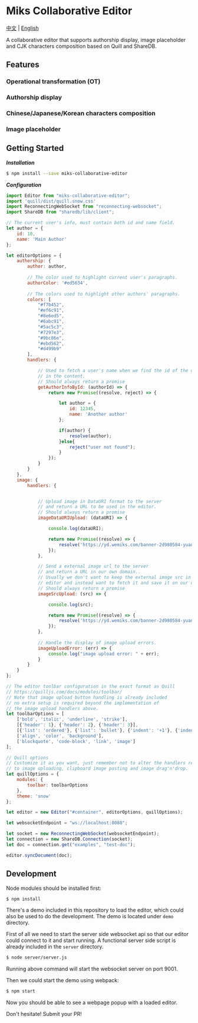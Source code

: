 # Miks Collaborative Editor
[中文](./README_CN.md) | [English](./README.md)

A collaborative editor that supports authorship display, image placeholder and CJK characters composition based on Quill and ShareDB.

## Features

### Operational transformation (OT)

### Authorship display

### Chinese/Japanese/Korean characters composition

### Image placeholder

## Getting Started

***Installation***

```bash
$ npm install --save miks-collaborative-editor
```

***Configuration***

```javascript
import Editor from "miks-collaborative-editor";
import 'quill/dist/quill.snow.css'
import ReconnectingWebSocket from "reconnecting-websocket";
import ShareDB from "sharedb/lib/client";

// The current user's info, must contain both id and name field. 
let author = {
    id: 10,
    name: 'Main Author'
};

let editorOptions = {
    authorship: {
        author: author,
        
        // The color used to highlight current user's paragraphs.
        authorColor: '#ed5634', 
        
        // The colors used to highlight other authors' paragraphs.
        colors: [
            "#f7b452",
            "#ef6c91",
            "#8e6ed5",
            "#6abc91",
            "#5ac5c3",
            "#7297e3",
            "#9bc86e",
            "#ebd562",
            "#d499b9"
        ],
        handlers: {

            // Used to fetch a user's name when we find the id of the user
            // in the content.
            // Should always return a promise
            getAuthorInfoById: (authorId) => {
                return new Promise((resolve, reject) => {

                    let author = {
                        id: 12345,
                        name: 'Another author'
                    };

                    if(author) {
                        resolve(author);
                    }else{
                        reject("user not found");
                    }
                });
            }
        }
    },
    image: {
        handlers: {


            // Upload image in DataURI format to the server
            // and return a URL to be used in the editor.
            // Should always return a promise
            imageDataURIUpload: (dataURI) => {

                console.log(dataURI);

                return new Promise((resolve) => {
                    resolve('https://yd.wemiks.com/banner-2d980584-yuanben.svg');
                });
            },

            // Send a external image url to the server
            // and return a URL in our own domain..
            // Usually we don't want to keep the external image src in the
            // editor and instead want to fetch it and save it on our own server.
            // Should always return a promise
            imageSrcUpload: (src) => {

                console.log(src);

                return new Promise((resolve) => {
                    resolve('https://yd.wemiks.com/banner-2d980584-yuanben.svg');
                });
            },
            
            // Handle the display of image upload errors.
            imageUploadError: (err) => {
                console.log("image upload error: " + err);
            }
        }
    }
};

// The editor toolbar configuration in the exact format as Quill
// https://quilljs.com/docs/modules/toolbar/
// Note that image upload button handling is already included
// no extra setup is required beyond the implementation of
// the image upload handlers above.
let toolbarOptions = [
    ['bold', 'italic', 'underline', 'strike'],
    [{'header': 1}, {'header': 2}, {'header': 3}],
    [{'list': 'ordered'}, {'list': 'bullet'}, {'indent': '+1'}, {'indent': '-1'}],
    ['align', 'color', 'background'],
    ['blockquote', 'code-block', 'link', 'image']
];

// Quill options
// Customize it as you want, just remember not to alter the handlers related
// to image uploading, clipboard image pasting and image drag'n'drop.
let quillOptions = {
    modules: {
        toolbar: toolbarOptions
    },
    theme: 'snow'
};

let editor = new Editor("#container", editorOptions, quillOptions);

let websocketEndpoint = "ws://localhost:8080";

let socket = new ReconnectingWebSocket(websocketEndpoint);
let connection = new ShareDB.Connection(socket);
let doc = connection.get("examples", "test-doc");

editor.syncDocument(doc);

```

## Development

Node modules should be installed first:

```bash
$ npm install
```

There's a demo included in this repository to load the editor,
which could also be used to do the development. The demo is located under ```demo``` directory.

First of all we need to start the server side websocket api so that our
editor could connect to it and start running. A functional server side script
is already included in the ```server``` directory.

```bash
$ node server/server.js
```

Running above command will start the websocket server on port 9001.

Then we could start the demo using webpack:

```bash
$ npm start
```

Now you should be able to see a webpage popup with a loaded editor.

Don't hesitate! Submit your PR!

